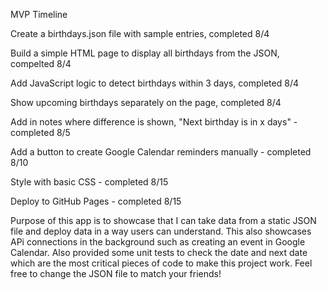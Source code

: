 MVP Timeline


Create a birthdays.json file with sample entries, completed 8/4

Build a simple HTML page to display all birthdays from the JSON, compelted 8/4

Add JavaScript logic to detect birthdays within 3 days, completed 8/4

Show upcoming birthdays separately on the page, completed 8/4

Add in notes where difference is shown, "Next birthday is in x days" - completed 8/5

Add a button to create Google Calendar reminders manually - completed 8/10

Style with basic CSS - completed 8/15

Deploy to GitHub Pages - completed 8/15

Purpose of this app is to showcase that I can take data from a static JSON file and deploy data in a way users can understand. This also showcases APi connections in the background such as creating an event in Google Calendar. Also provided some unit tests to check the date and next date which are the most critical pieces of code to make this project work. Feel free to change the JSON file to match your friends! 

